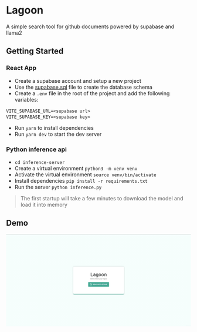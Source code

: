 # Lagoon

A simple search tool for github documents powered by supabase and llama2

## Getting Started

### React App

- Create a supabase account and setup a new project
- Use the [supabase.sql](supabase.sql) file to create the database schema
- Create a `.env` file in the root of the project and add the following variables:

```
VITE_SUPABASE_URL=<supabase url>
VITE_SUPABASE_KEY=<supabase key>
```

- Run `yarn` to install dependencies
- Run `yarn dev` to start the dev server

### Python inference api

- `cd inference-server`
- Create a virtual environment `python3 -m venv venv`
- Activate the virtual environment `source venv/bin/activate`
- Install dependencies `pip install -r requirements.txt`
- Run the server `python inference.py`

> The first startup will take a few minutes to download the model and load it into memory

## Demo

![demo](demo.gif)
